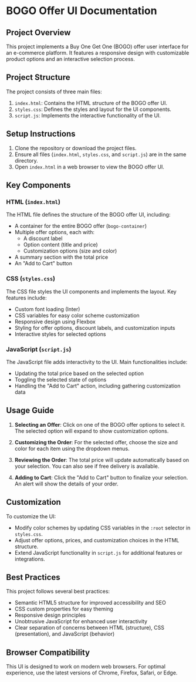 # BOGO Offer UI Documentation

## Project Overview

This project implements a Buy One Get One (BOGO) offer user interface for an e-commerce platform. It features a responsive design with customizable product options and an interactive selection process.

## Project Structure

The project consists of three main files:

1. `index.html`: Contains the HTML structure of the BOGO offer UI.
2. `styles.css`: Defines the styles and layout for the UI components.
3. `script.js`: Implements the interactive functionality of the UI.

## Setup Instructions

1. Clone the repository or download the project files.
2. Ensure all files (`index.html`, `styles.css`, and `script.js`) are in the same directory.
3. Open `index.html` in a web browser to view the BOGO offer UI.

## Key Components

### HTML (`index.html`)

The HTML file defines the structure of the BOGO offer UI, including:

- A container for the entire BOGO offer (`bogo-container`)
- Multiple offer options, each with:
  - A discount label
  - Option content (title and price)
  - Customization options (size and color)
- A summary section with the total price
- An "Add to Cart" button

### CSS (`styles.css`)

The CSS file styles the UI components and implements the layout. Key features include:

- Custom font loading (Inter)
- CSS variables for easy color scheme customization
- Responsive design using Flexbox
- Styling for offer options, discount labels, and customization inputs
- Interactive styles for selected options

### JavaScript (`script.js`)

The JavaScript file adds interactivity to the UI. Main functionalities include:

- Updating the total price based on the selected option
- Toggling the selected state of options
- Handling the "Add to Cart" action, including gathering customization data

## Usage Guide

1. **Selecting an Offer**: Click on one of the BOGO offer options to select it. The selected option will expand to show customization options.

2. **Customizing the Order**: For the selected offer, choose the size and color for each item using the dropdown menus.

3. **Reviewing the Order**: The total price will update automatically based on your selection. You can also see if free delivery is available.

4. **Adding to Cart**: Click the "Add to Cart" button to finalize your selection. An alert will show the details of your order.

## Customization

To customize the UI:

- Modify color schemes by updating CSS variables in the `:root` selector in `styles.css`.
- Adjust offer options, prices, and customization choices in the HTML structure.
- Extend JavaScript functionality in `script.js` for additional features or integrations.

## Best Practices

This project follows several best practices:

- Semantic HTML5 structure for improved accessibility and SEO
- CSS custom properties for easy theming
- Responsive design principles
- Unobtrusive JavaScript for enhanced user interactivity
- Clear separation of concerns between HTML (structure), CSS (presentation), and JavaScript (behavior)

## Browser Compatibility

This UI is designed to work on modern web browsers. For optimal experience, use the latest versions of Chrome, Firefox, Safari, or Edge.
